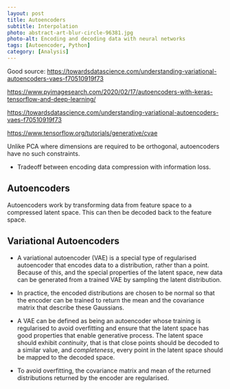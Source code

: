 ```yaml
---
layout: post
title: Autoencoders
subtitle: Interpolation
photo: abstract-art-blur-circle-96381.jpg
photo-alt: Encoding and decoding data with neural networks
tags: [Autoencoder, Python]
category: [Analysis]
---
```



Good source: https://towardsdatascience.com/understanding-variational-autoencoders-vaes-f70510919f73

https://www.pyimagesearch.com/2020/02/17/autoencoders-with-keras-tensorflow-and-deep-learning/

https://towardsdatascience.com/understanding-variational-autoencoders-vaes-f70510919f73

https://www.tensorflow.org/tutorials/generative/cvae


Unlike PCA where dimensions are required to be orthogonal, autoencoders have no such constraints.

- Tradeoff between encoding data compression with information loss. 


## Autoencoders

Autoencoders work by transforming data from feature space to a compressed latent space. This can then be decoded back to the feature space.


## Variational Autoencoders

- A variational autoencoder (VAE) is a special type of regularised autoencoder that encodes data to a distribution, rather than a point. Because of this, and the special properties of the latent space, new data can be generated from a trained VAE by sampling the latent distribution.

- In practice, the encoded distributions are chosen to be normal so that the encoder can be trained to return the mean and the covariance matrix that describe these Gaussians. 

- A VAE can be defined as being an autoencoder whose training is regularised to avoid overfitting and ensure that the latent space has good properties that enable generative process. The latent space should exhibit _continuity_, that is that close points should be decoded to a similar value, and _completeness_, every point in the latent space should be mapped to the decoded space.

- To avoid overfitting, the covariance matrix and mean of the returned distributions returned by the encoder are regularised.

